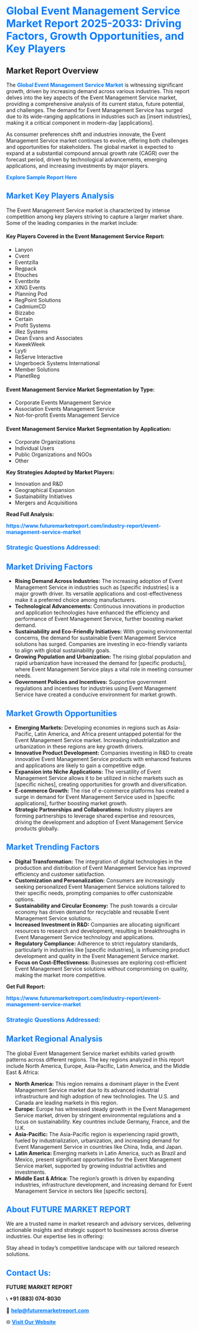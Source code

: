 <h1 style="color: #007BFF;">Global Event Management Service Market Report 2025-2033: Driving Factors, Growth Opportunities, and Key Players</h1>

<section id="overview">
<h2>Market Report Overview</h2>
<p>The <a href="https://www.futuremarketreport.com/industry-report/event-management-service-market" style="color: #007BFF; text-decoration: none;"><strong>Global Event Management Service Market</strong></a> is witnessing significant growth, driven by increasing demand across various industries. This report delves into the key aspects of the Event Management Service market, providing a comprehensive analysis of its current status, future potential, and challenges. The demand for Event Management Service has surged due to its wide-ranging applications in industries such as [insert industries], making it a critical component in modern-day [applications].</p>
<p>As consumer preferences shift and industries innovate, the Event Management Service market continues to evolve, offering both challenges and opportunities for stakeholders. The global market is expected to expand at a substantial compound annual growth rate (CAGR) over the forecast period, driven by technological advancements, emerging applications, and increasing investments by major players.</p>
</section>

<section id="overview">
<p><a href="https://www.futuremarketreport.com/request-sample/reportId=106402" style="color: #007BFF; text-decoration: none;"><strong>Explore Sample Report Here</strong></a></p>
</section>

<section id="key-players">
<h2 style="color: #007BFF;">Market Key Players Analysis</h2>
<p>The Event Management Service market is characterized by intense competition among key players striving to capture a larger market share. Some of the leading companies in the market include:</p>
<h4>Key Players Covered in the Event Management Service Report:</h4>
<ul><li>Lanyon</li><li>Cvent</li><li>Eventzilla</li><li>Regpack</li><li>Etouches</li><li>Eventbrite</li><li>XING Events</li><li>Planning Pod</li><li>RegPoint Solutions</li><li>CadmiumCD</li><li>Bizzabo</li><li>Certain</li><li>Profit Systems</li><li>iRez Systems</li><li>Dean Evans and Associates</li><li>KweekWeek</li><li>Lyyti</li><li>ReServe Interactive</li><li>Ungerboeck Systems International</li><li>Member Solutions</li><li>PlanetReg</li></ul>
<h4>Event Management Service Market Segmentation by Type:</h4>
<ul><li>Corporate Events Management Service</li><li>Association Events Management Service</li><li>Not-for-profit Events Management Service</li></ul>

<h4>Event Management Service Market Segmentation by Application:</h4>
<ul><li>Corporate Organizations</li><li>Individual Users</li><li>Public Organizations and NGOs</li><li>Other</li></ul>
<p><strong>Key Strategies Adopted by Market Players:</strong></p>
<ul>
<li>Innovation and R&D</li>
<li>Geographical Expansion</li>
<li>Sustainability Initiatives</li>
<li>Mergers and Acquisitions</li>
</ul>
</section>

<section>
<p><strong>Read Full Analysis: </strong></p><a href="https://www.futuremarketreport.com/industry-report/event-management-service-market" style="color: #007BFF; text-decoration: none;"><strong>https://www.futuremarketreport.com/industry-report/event-management-service-market</strong></a>
<h3 style="color: #007BFF;">Strategic Questions Addressed:</h3>
</section>

<section id="driving-factors">
<h2 style="color: #007BFF;">Market Driving Factors</h2>
<ul>
<li><strong>Rising Demand Across Industries:</strong> The increasing adoption of Event Management Service in industries such as [specific industries] is a major growth driver. Its versatile applications and cost-effectiveness make it a preferred choice among manufacturers.</li>
<li><strong>Technological Advancements:</strong> Continuous innovations in production and application technologies have enhanced the efficiency and performance of Event Management Service, further boosting market demand.</li>
<li><strong>Sustainability and Eco-Friendly Initiatives:</strong> With growing environmental concerns, the demand for sustainable Event Management Service solutions has surged. Companies are investing in eco-friendly variants to align with global sustainability goals.</li>
<li><strong>Growing Population and Urbanization:</strong> The rising global population and rapid urbanization have increased the demand for [specific products], where Event Management Service plays a vital role in meeting consumer needs.</li>
<li><strong>Government Policies and Incentives:</strong> Supportive government regulations and incentives for industries using Event Management Service have created a conducive environment for market growth.</li>
</ul>
</section>

<section id="growth-opportunities">
<h2 style="color: #007BFF;">Market Growth Opportunities</h2>
<ul>
<li><strong>Emerging Markets:</strong> Developing economies in regions such as Asia-Pacific, Latin America, and Africa present untapped potential for the Event Management Service market. Increasing industrialization and urbanization in these regions are key growth drivers.</li>
<li><strong>Innovative Product Development:</strong> Companies investing in R&D to create innovative Event Management Service products with enhanced features and applications are likely to gain a competitive edge.</li>
<li><strong>Expansion into Niche Applications:</strong> The versatility of Event Management Service allows it to be utilized in niche markets such as [specific niches], creating opportunities for growth and diversification.</li>
<li><strong>E-commerce Growth:</strong> The rise of e-commerce platforms has created a surge in demand for Event Management Service used in [specific applications], further boosting market growth.</li>
<li><strong>Strategic Partnerships and Collaborations:</strong> Industry players are forming partnerships to leverage shared expertise and resources, driving the development and adoption of Event Management Service products globally.</li>
</ul>
</section>

<section id="trending-factors">
<h2 style="color: #007BFF;">Market Trending Factors</h2>
<ul>
<li><strong>Digital Transformation:</strong> The integration of digital technologies in the production and distribution of Event Management Service has improved efficiency and customer satisfaction.</li>
<li><strong>Customization and Personalization:</strong> Consumers are increasingly seeking personalized Event Management Service solutions tailored to their specific needs, prompting companies to offer customizable options.</li>
<li><strong>Sustainability and Circular Economy:</strong> The push towards a circular economy has driven demand for recyclable and reusable Event Management Service solutions.</li>
<li><strong>Increased Investment in R&D:</strong> Companies are allocating significant resources to research and development, resulting in breakthroughs in Event Management Service technology and applications.</li>
<li><strong>Regulatory Compliance:</strong> Adherence to strict regulatory standards, particularly in industries like [specific industries], is influencing product development and quality in the Event Management Service market.</li>
<li><strong>Focus on Cost-Effectiveness:</strong> Businesses are exploring cost-efficient Event Management Service solutions without compromising on quality, making the market more competitive.</li>
</ul>
</section>

<section>
<p><strong>Get Full Report: </strong></p><a href="https://www.futuremarketreport.com/industry-report/event-management-service-market" style="color: #007BFF; text-decoration: none;"><strong>https://www.futuremarketreport.com/industry-report/event-management-service-market</strong></a>
<h3 style="color: #007BFF;">Strategic Questions Addressed:</h3>
</section>


<section id="regional-analysis">
<h2 style="color: #007BFF;">Market Regional Analysis</h2>
<p>The global Event Management Service market exhibits varied growth patterns across different regions. The key regions analyzed in this report include North America, Europe, Asia-Pacific, Latin America, and the Middle East & Africa:</p>
<ul>
<li><strong>North America:</strong> This region remains a dominant player in the Event Management Service market due to its advanced industrial infrastructure and high adoption of new technologies. The U.S. and Canada are leading markets in this region.</li>
<li><strong>Europe:</strong> Europe has witnessed steady growth in the Event Management Service market, driven by stringent environmental regulations and a focus on sustainability. Key countries include Germany, France, and the U.K.</li>
<li><strong>Asia-Pacific:</strong> The Asia-Pacific region is experiencing rapid growth, fueled by industrialization, urbanization, and increasing demand for Event Management Service in countries like China, India, and Japan.</li>
<li><strong>Latin America:</strong> Emerging markets in Latin America, such as Brazil and Mexico, present significant opportunities for the Event Management Service market, supported by growing industrial activities and investments.</li>
<li><strong>Middle East & Africa:</strong> The region’s growth is driven by expanding industries, infrastructure development, and increasing demand for Event Management Service in sectors like [specific sectors].</li>
</ul>
</section>

<footer>
<h2 style="color: #007BFF;">About FUTURE MARKET REPORT</h2>
<p>We are a trusted name in market research and advisory services, delivering actionable insights and strategic support to businesses across diverse industries. Our expertise lies in offering:</p>

<p>Stay ahead in today’s competitive landscape with our tailored research solutions.</p>

<h2 style="color: #007BFF;">Contact Us:</h2>
<p><strong>FUTURE MARKET REPORT</strong></p>
<p>📞 <strong>+91 (883) 074-8030</strong></p>
<p>📧 <strong><a href="mailto:help@futuremarketreport.com" style="color: #007BFF;">help@futuremarketreport.com</a></strong></p>
<p>🌐 <strong><a href="https://www.futuremarketreport.com/" style="color: #007BFF;">Visit Our Website</a></strong></p>
</footer>